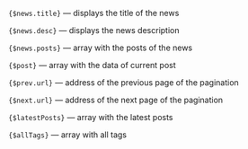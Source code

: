 `{$news.title}` — displays the title of the news

`{$news.desc}` — displays the news description

`{$news.posts}` — array with the posts of the news

`{$post}` — array with the data of current post

`{$prev.url}` — address of the previous page of the pagination

`{$next.url}` — address of the next page of the pagination

`{$latestPosts}` — array with the latest posts

`{$allTags}` — array with all tags
